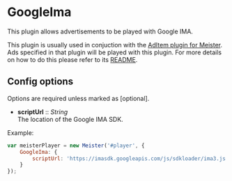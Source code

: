 GoogleIma
=========

This plugin allows advertisements to be played with Google IMA.

This plugin is usually used in conjuction with the [AdItem plugin for Meister](https://github.com/meisterplayer/parser-aditem). Ads specified in that plugin will be played with this plugin. For more details on how to do this please refer to its [README](https://github.com/meisterplayer/parser-aditem).

Config options
---------

Options are required unless marked as [optional].

* **scriptUrl** :: *String*  
    The location of the Google IMA SDK.

Example:

``` JavaScript
var meisterPlayer = new Meister('#player', {
    GoogleIma: {
        scriptUrl: 'https://imasdk.googleapis.com/js/sdkloader/ima3.js',
    }
});
```

